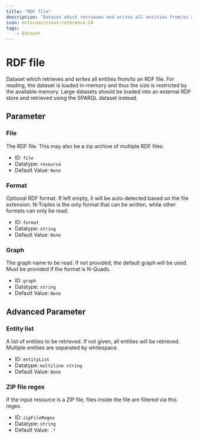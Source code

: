 ```yaml
---
title: "RDF file"
description: "Dataset which retrieves and writes all entities from/to an RDF file. For reading, the dataset is loaded in-memory and thus the size is restricted by the available memory. Large datasets should be loaded into an external RDF store and retrieved using the SPARQL dataset instead."
icon: octicons/cross-reference-24
tags: 
    - Dataset
---
```

# RDF file
<!-- This file was generated - DO NOT CHANGE IT MANUALLY -->



Dataset which retrieves and writes all entities from/to an RDF file. For reading, the dataset is loaded in-memory and thus the size is restricted by the available memory. Large datasets should be loaded into an external RDF store and retrieved using the SPARQL dataset instead.


## Parameter

### File

The RDF file. This may also be a zip archive of multiple RDF files.

- ID: `file`
- Datatype: `resource`
- Default Value: `None`



### Format

Optional RDF format. If left empty, it will be auto-detected based on the file extension. N-Triples is the only format that can be written, while other formats can only be read.

- ID: `format`
- Datatype: `string`
- Default Value: `None`



### Graph

The graph name to be read. If not provided, the default graph will be used. Must be provided if the format is N-Quads.

- ID: `graph`
- Datatype: `string`
- Default Value: `None`





## Advanced Parameter

### Entity list

A list of entities to be retrieved. If not given, all entities will be retrieved. Multiple entities are separated by whitespace.

- ID: `entityList`
- Datatype: `multiline string`
- Default Value: `None`



### ZIP file regex

If the input resource is a ZIP file, files inside the file are filtered via this regex.

- ID: `zipFileRegex`
- Datatype: `string`
- Default Value: `.*`



